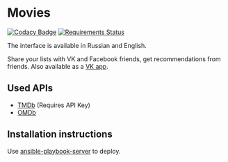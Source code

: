 # Movies

[![Codacy Badge](https://api.codacy.com/project/badge/Grade/3402f63f3b2f4f88ad7c2f3353444bc3)](https://www.codacy.com/app/desecho/movies?utm_source=github.com&utm_medium=referral&utm_content=desecho/movies&utm_campaign=badger)
[![Requirements Status](https://requires.io/github/desecho/movies/requirements.svg?branch=master)](https://requires.io/github/desecho/movies/requirements/?branch=master)

The interface is available in Russian and English.

Share your lists with VK and Facebook friends, get recommendations from friends. Also available as a [VK app](http://vk.com/app3504693_2912142).

## Used APIs
* [TMDb](http://www.themoviedb.org/) (Requires API Key)
* [OMDb](http://www.omdbapi.com/)

## Installation instructions

Use [ansible-playbook-server](https://github.com/desecho/ansible-playbook-server) to deploy.
